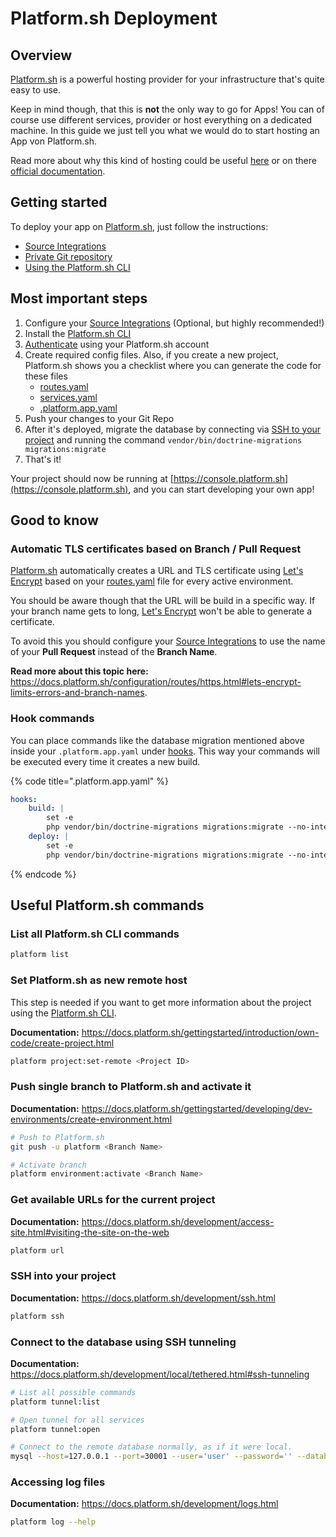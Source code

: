 # Platform.sh Deployment

## Overview

[Platform.sh](https://platform.sh) is a powerful hosting provider for your infrastructure that's quite easy to use.

Keep in mind though, that this is **not** the only way to go for Apps! You can of course use different services, provider or host everything on a dedicated machine.
In this guide we just tell you what we would do to start hosting an App von Platform.sh.

Read more about why this kind of hosting could be useful [here](README.md) or on there [official documentation](https://docs.platform.sh/).

## Getting started
To deploy your app on [Platform.sh](https://platform.sh), just follow the instructions:

* [Source Integrations](https://docs.platform.sh/integrations/source.html)
* [Private Git repository](https://docs.platform.sh/development/private-repository.html)
* [Using the Platform.sh CLI](https://docs.platform.sh/development/cli.html)

## Most important steps

1. Configure your [Source Integrations](https://docs.platform.sh/integrations/source.html) (Optional, but highly recommended!)
2. Install the [Platform.sh CLI](https://docs.platform.sh/development/cli.html)
3. [Authenticate](https://docs.platform.sh/development/cli.html#authentication) using your Platform.sh account
4. Create required config files. Also, if you create a new project, Platform.sh shows you a checklist where you can generate the code for these files
    * [routes.yaml](https://docs.platform.sh/configuration/routes.html)
    * [services.yaml](https://docs.platform.sh/configuration/services.html)
    * [.platform.app.yaml](https://docs.platform.sh/configuration/app.html)
5. Push your changes to your Git Repo
6. After it's deployed, migrate the database by connecting via [SSH to your project](#ssh-into-your-project) and running the command `vendor/bin/doctrine-migrations migrations:migrate`
7. That's it!

Your project should now be running at [https://console.platform.sh](https://console.platform.sh), and you can start developing your own app!

## Good to know

### Automatic TLS certificates based on Branch / Pull Request
[Platform.sh](https://platform.sh) automatically creates a URL and TLS certificate using [Let's Encrypt](https://letsencrypt.org/) based on your [routes.yaml](https://docs.platform.sh/configuration/routes.html) file for every active environment.

You should be aware though that the URL will be build in a specific way. If your branch name gets to long, [Let's Encrypt](https://letsencrypt.org/) won't be able to generate a certificate.

To avoid this you should configure your [Source Integrations](https://docs.platform.sh/integrations/source.html) to use the name of your **Pull Request** instead of the **Branch Name**.

**Read more about this topic here:** https://docs.platform.sh/configuration/routes/https.html#lets-encrypt-limits-errors-and-branch-names.

### Hook commands
You can place commands like the database migration mentioned above inside your `.platform.app.yaml` under [hooks](https://docs.platform.sh/configuration/app/build.html#hooks).
This way your commands will be executed every time it creates a new build.

{% code title=".platform.app.yaml" %}
```yaml
hooks:
    build: |
        set -e
        php vendor/bin/doctrine-migrations migrations:migrate --no-interaction
    deploy: |
        set -e
        php vendor/bin/doctrine-migrations migrations:migrate --no-interaction
```
{% endcode %}

## Useful Platform.sh commands

### List all Platform.sh CLI commands
```bash
platform list
```

### Set Platform.sh as new remote host
This step is needed if you want to get more information about the project using the [Platform.sh CLI](https://docs.platform.sh/development/cli.html).

**Documentation:** https://docs.platform.sh/gettingstarted/introduction/own-code/create-project.html
```bash
platform project:set-remote <Project ID>
```

### Push single branch to Platform.sh and activate it
**Documentation:** https://docs.platform.sh/gettingstarted/developing/dev-environments/create-environment.html
```bash
# Push to Platform.sh
git push -u platform <Branch Name>

# Activate branch
platform environment:activate <Branch Name>
```

### Get available URLs for the current project
**Documentation:** https://docs.platform.sh/development/access-site.html#visiting-the-site-on-the-web
```bash
platform url 
```

### SSH into your project
**Documentation:** https://docs.platform.sh/development/ssh.html
```bash
platform ssh
```

### Connect to the database using SSH tunneling
**Documentation:** https://docs.platform.sh/development/local/tethered.html#ssh-tunneling
```bash
# List all possible commands
platform tunnel:list

# Open tunnel for all services
platform tunnel:open

# Connect to the remote database normally, as if it were local.
mysql --host=127.0.0.1 --port=30001 --user='user' --password='' --database='main'
```

### Accessing log files
**Documentation:** https://docs.platform.sh/development/logs.html
```bash
platform log --help
```